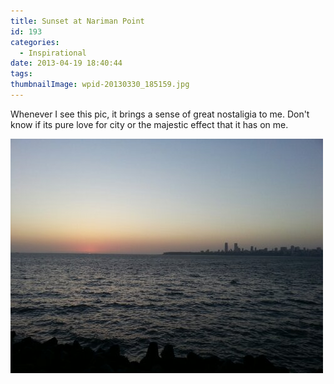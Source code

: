 ```yaml
---
title: Sunset at Nariman Point
id: 193
categories:
  - Inspirational
date: 2013-04-19 18:40:44
tags:
thumbnailImage: wpid-20130330_185159.jpg
---
```


Whenever I see this pic, it brings a sense of great nostaligia to me. Don't know if its pure love for city or the majestic effect that it has on me.

<!-- more -->

![type-banner](wpid-20130330_185159.jpg "Sunset at Nariman Point")
